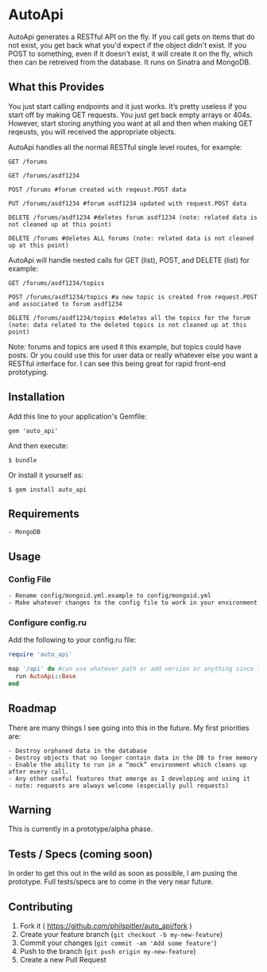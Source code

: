 # AutoApi

AutoApi generates a RESTful API on the fly.  If you call gets on items that do not exist, you get back what you'd expect if the object didn't exist.  If you POST to something, even if it doesn't exist, it will create it on the fly, which then can be retreived from the database.  It runs on Sinatra and MongoDB.

## What this Provides
You just start calling endpoints and it just works.  It’s pretty useless if you start off by making GET requests.  You just get back empty arrays or 404s.  However, start storing anything you want at all and then when making GET reqeusts, you will received the appropriate objects.

AutoApi handles all the normal RESTful single level routes, for example:

```
GET /forums

GET /forums/asdf1234

POST /forums #forum created with reqeust.POST data

PUT /forums/asdf1234 #forum asdf1234 updated with request.POST data

DELETE /forums/asdf1234 #deletes forum asdf1234 (note: related data is not cleaned up at this point)

DELETE /forums #deletes ALL forums (note: related data is not cleaned up at this point)

```

AutoApi will handle nested calls for GET (list), POST, and DELETE (list) for example:

```
GET /forums/asdf1234/topics

POST /forums/asdf1234/topics #a new topic is created from request.POST and associated to forum asdf1234

DELETE /forums/asdf1234/topics #deletes all the topics for the forum (note: data related to the deleted topics is not cleaned up at this point)
```

Note: forums and topics are used it this example, but topics could have posts.  Or you could use this for user data or really whatever else you want a RESTful interface for.  I can see this being great for rapid front-end prototyping.

## Installation

Add this line to your application's Gemfile:

    gem 'auto_api'

And then execute:

    $ bundle

Or install it yourself as:

    $ gem install auto_api

## Requirements

    - MongoDB

## Usage

### Config File

    - Rename config/mongoid.yml.example to config/mongoid.yml
    - Make whatever changes to the config file to work in your environment

### Configure config.ru

Add the following to your config.ru file:

```ruby
require 'auto_api'

map '/api' do #can use whatever path or add version or anything since this is modular
  run AutoApi::Base
end
```

## Roadmap

There are many things I see going into this in the future.  My first priorities are:

    - Destroy orphaned data in the database
    - Destroy objects that no longer contain data in the DB to free memory
    - Enable the ability to run in a “mock” environment which cleans up after every call.
    - Any other useful features that emerge as I developing and using it
    - note: requests are always welcome (especially pull requests)

## Warning

This is currently in a prototype/alpha phase.

## Tests / Specs (coming soon)

In order to get this out in the wild as soon as possible, I am pusing the prototype.  Full tests/specs are to come in the very near future.

## Contributing

1. Fork it ( https://github.com/philspitler/auto_api/fork )
2. Create your feature branch (`git checkout -b my-new-feature`)
3. Commit your changes (`git commit -am 'Add some feature'`)
4. Push to the branch (`git push origin my-new-feature`)
5. Create a new Pull Request
